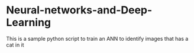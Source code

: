 # Neural-networks-and-Deep-Learning
 This is a sample python script to train an ANN to identify images that has a cat in it
